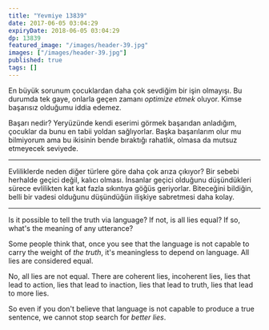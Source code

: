 ```yaml
---
title: "Yevmiye 13839"
date: 2017-06-05 03:04:29
expiryDate: 2018-06-05 03:04:29
dp: 13839
featured_image: "/images/header-39.jpg"
images: ["/images/header-39.jpg"]
published: true
tags: []
---
```





En büyük sorunum çocuklardan daha çok sevdiğim bir işin olmayışı. Bu durumda tek
gaye, onlarla geçen zamanı *optimize etmek* oluyor. Kimse başarısız olduğumu
iddia edemez.

Başarı nedir? Yeryüzünde kendi eserimi görmek başarıdan anladığım, çocuklar da
bunu en tabii yoldan sağlıyorlar. Başka başarılarım olur mu bilmiyorum ama bu
ikisinin bende bıraktığı rahatlık, olmasa da mutsuz etmeyecek seviyede.

------

Evliliklerde neden diğer türlere göre daha çok arıza çıkıyor? Bir sebebi
herhalde geçici değil, kalıcı olması. İnsanlar geçici olduğunu düşündükleri
sürece evlilikten kat kat fazla sıkıntıya göğüs geriyorlar. Biteceğini bildiğin,
belli bir vadesi olduğunu düşündüğün ilişkiye sabretmesi daha kolay.

----- 

Is it possible to tell the truth via language? If not, is all lies equal? If so,
what's the meaning of any utterance?

Some people think that, once you see that the language is not capable to carry
the weight of *the truth*, it's meaningless to depend on language. All lies are
considered equal.

No, all lies are not equal. There are coherent lies, incoherent lies, lies that
lead to action, lies that lead to inaction, lies that lead to truth, lies that
lead to more lies.

So even if you don't believe that language is not capable to produce a true
sentence, we cannot stop search for *better lies*. 


